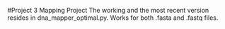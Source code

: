 #Project 3 Mapping Project
The working and the most recent version resides in dna_mapper_optimal.py. Works for both .fasta and .fastq files.

